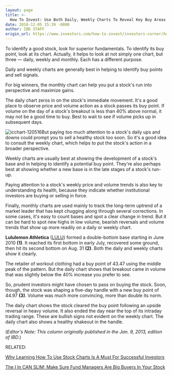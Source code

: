 ```yaml
---
layout: page
title: >-
  How To Invest: Use Both Daily, Weekly Charts To Reveal Key Buy Areas
date: 2016-12-05 15:39 -0800
author: IBD STAFF
origin_url: https://www.investors.com/how-to-invest/investors-corner/how-to-invest-use-both-daily-weekly-charts-to-reveal-key-buy-areas
---
```





To identify a good stock, look for superior fundamentals. To identify its buy point, look at its chart. Actually, it helps to look at not simply one chart, but three — daily, weekly and monthly. Each has a different purpose.


Daily and weekly charts are generally best in helping to identify buy points and sell signals.


For big winners, the monthly chart can help you put a stock's run into perspective and maximize gains.


The daily chart zeros in on the stock's immediate movement. It's a good place to observe price and volume action as a stock passes its buy point. If volume on the day of a stock's breakout is less than 40% above normal, it may not be a good time to buy. Best to wait to see if volume picks up in subsequent days.


![icchart-120516](https://www.investors.com/wp-content/uploads/2016/12/ICchart-120516.png)But paying too much attention to a stock's daily ups and downs could prompt you to sell a healthy stock too soon. So it's a good idea to consult the weekly chart, which helps to put the stock's action in a broader perspective.


Weekly charts are usually best at showing the development of a stock's base and in helping to identify a potential buy point. They're also perhaps best at showing whether a new base is in the late stages of a stock's run-up.


Paying attention to a stock's weekly price and volume trends is also key to understanding its health, because they indicate whether institutional investors are buying or selling in force.


Finally, monthly charts are used mainly to track the long-term uptrend of a market leader that has kept chugging along through several corrections. In some cases, it's easy to count bases and spot a clear change in trend. But it can be hard to spot new highs in low volume, bearish reversals and volume trends that show up more readily on a daily or weekly chart.


**Lululemon Athletica** ([LULU](https://research.investors.com/quote.aspx?symbol=LULU)) formed a double-bottom base starting in June 2010 **(1)**. It reached its first bottom in early July, recovered some ground, then hit its second bottom on Aug. 31 **(2)**. Both the daily and weekly charts show it clearly.


The retailer of workout clothing had a buy point of 43.47 using the middle peak of the pattern. But the daily chart shows that breakout came in volume that was slightly below the 40% increase you prefer to see.


So, prudent investors might have chosen to pass on buying the stock. Soon, though, the stock was shaping a five-day handle with a new buy point of 44.97 **(3)**. Volume was much more convincing, more than double its norm.


The daily chart shows the stock cleared the buy point following an upside reversal in heavy volume. It also ended the day near the top of its intraday trading range. These are bullish signs not evident on the weekly chart. The daily chart also shows a healthy shakeout in the handle.


(*Editor's Note: This column originally published in the Jan. 9, 2013, edition of IBD.*)


RELATED:


[Why Learning How To Use Stock Charts Is A Must For Successful Investors](https://www.investors.com/how-to-invest/investors-corner/why-stock-charts-are-a-must-for-successful-investors/)


[The I In CAN SLIM: Make Sure Fund Managers Are Big Buyers In Your Stock](https://www.investors.com/how-to-invest/investors-corner/dont-buy-a-stock-if-big-money-snubs-it/)




